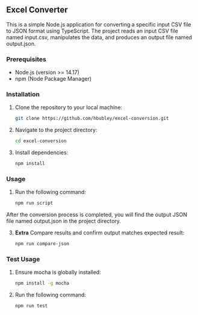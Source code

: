 ## Excel Converter

This is a simple Node.js application for converting a specific input CSV file to JSON format using TypeScript. The project reads an input CSV file named input.csv, manipulates the data, and produces an output file named output.json.

### Prerequisites
- Node.js (version >= 14.17)
- npm (Node Package Manager)

### Installation
1. Clone the repository to your local machine:

   ```bash
   git clone https://github.com/hbubley/excel-conversion.git
   ```

2. Navigate to the project directory:

    ```bash
    cd excel-conversion
    ```

3. Install dependencies:

    ```bash
    npm install
    ```

### Usage
1. Run the following command:

    ```bash
    npm run script
    ```
After the conversion process is completed, you will find the output JSON file named output.json in the project directory.

3. **Extra** Compare results and confirm output matches expected result:
    ```bash
    npm run compare-json
    ```

### Test Usage
1. Ensure mocha is globally installed:

    ```bash
    npm install -g mocha
    ```

2. Run the following command:

    ```bash
    npm run test
    ```